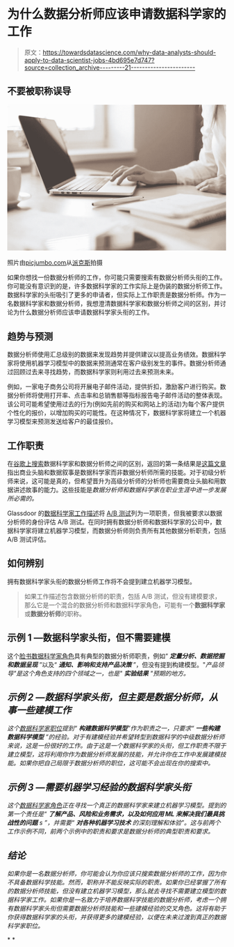 # 为什么数据分析师应该申请数据科学家的工作

> 原文：<https://towardsdatascience.com/why-data-analysts-should-apply-to-data-scientist-jobs-4bd695e7d747?source=collection_archive---------21----------------------->

## 不要被职称误导

![](img/b3482750181fb1021c25b6fac72adb0c.png)

照片由[picjumbo.com](https://www.pexels.com/@picjumbo-com-55570?utm_content=attributionCopyText&utm_medium=referral&utm_source=pexels)从[派克斯](https://www.pexels.com/photo/person-using-laptop-461077/?utm_content=attributionCopyText&utm_medium=referral&utm_source=pexels)拍摄

如果你想找一份数据分析师的工作，你可能只需要搜索有数据分析师头衔的工作。你可能没有意识到的是，许多数据科学家的工作实际上是伪装的数据分析师工作。数据科学家的头衔吸引了更多的申请者，但实际上工作职责是数据分析师。作为一名数据科学家和数据分析师，我想澄清数据科学家和数据分析师之间的区别，并讨论为什么数据分析师应该申请数据科学家头衔的工作。

## 趋势与预测

数据分析师使用汇总级别的数据来发现趋势并提供建议以提高业务绩效。数据科学家将使用机器学习模型中的数据来预测通常在客户级别发生的事件。数据分析师通过回顾过去来寻找趋势，而数据科学家则利用过去来预测未来。

例如，一家电子商务公司将开展电子邮件活动，提供折扣，激励客户进行购买。数据分析师将使用打开率、点击率和总销售额等指标报告电子邮件活动的整体表现。该公司可能希望使用过去的行为(例如先前的购买和网站上的活动)为每个客户提供个性化的报价，以增加购买的可能性。在这种情况下，数据科学家将建立一个机器学习模型来预测发送给客户的最佳报价。

## 工作职责

在[谷歌上搜索](https://www.google.com/search?client=firefox-b-1-d&q=difference+between+data+scientist+and+data+analyst)数据科学家和数据分析师之间的区别，返回的第一条结果是[这篇文章](https://www.dezyre.com/article/difference-between-data-analyst-and-data-scientist/332)指出商业头脑和数据叙事是数据科学家而非数据分析师所需的技能。对于初级分析师来说，这可能是真的，但希望晋升为高级分析师的分析师也需要商业头脑和用数据讲述故事的能力。这些技能是*数据分析师和数据科学家在职业生涯中进一步发展所必需的。*

Glassdoor 的[数据科学家工作描述](https://www.glassdoor.com/Job-Descriptions/Data-Scientist.htm)将 [A/B 测试](https://hbr.org/2017/06/a-refresher-on-ab-testing)列为一项职责，但我被要求以数据分析师的身份评估 A/B 测试。在同时拥有数据分析师和数据科学家的公司中，数据科学家将建立机器学习模型，而数据分析师则负责所有其他数据分析职责，包括 A/B 测试评估。

## 如何辨别

拥有数据科学家头衔的数据分析师工作将不会提到建立机器学习模型。

> 如果工作描述包含数据分析师的职责，包括 A/B 测试，但没有建模要求，那么它是一个混合的数据分析师和数据科学家角色，可能有一个**数据科学家**或**数据分析师**的职称。

## 示例 1 —数据科学家头衔，但不需要建模

这个[脸书数据科学家角色](https://www.facebook.com/careers/v2/jobs/862549070881711/)具有典型的数据分析师职责，例如“ ***定量分析、数据挖掘和数据呈现*** ”以及“ ***通知、影响和支持产品决策*** ”，但没有提到构建模型。"*产品领导"是这个角色支持的四个领域之一，也是" ***实验结果*** "预期的地方。*

## *示例 2 —数据科学家头衔，但主要是数据分析师，从事一些建模工作*

*这个[数据科学家职位](https://boards.greenhouse.io/intercom/jobs/2578104)提到“ ***构建数据科学模型***”作为职责之一，只要求“ ***一些构建数据科学模型*** ”的经验。对于有建模经验并希望转型到数据科学的中级数据分析师来说，这是一份很好的工作。由于这是一个数据科学家的头衔，但工作职责不限于建立模型，这将利用你作为数据分析师发展的技能，并允许你在工作中发展建模技能。如果你把自己局限于数据分析师的职位，这可能不会出现在你的搜索中。*

## *示例 3 —需要机器学习经验的数据科学家头衔*

*这个[数据科学家角色](https://www.chime.com/job-openings/?gh_jid=4911361002)正在寻找一个真正的数据科学家来建立机器学习模型。提到的第一个责任是“ ***了解产品、风险和业务需求，以及如何应用 ML 来解决我们最具挑战性的问题*** *s* ”，并需要“ ***对各种机器学习技术*** 的深刻理解和体验”。这与前两个工作示例不同，前两个示例中的职责和要求是数据分析师的典型职责和要求。*

## *结论*

*如果你是一名数据分析师，你可能会认为你应该只搜索数据分析师的工作，因为你不具备数据科学技能。然而，职称并不能反映实际的职责。如果你已经掌握了所有的数据分析师技能，但没有建立机器学习模型，那么就去寻找不需要建立模型的数据科学家工作。如果你是一名致力于培养数据科学技能的数据分析师，考虑一个拥有数据科学家头衔但需要数据分析师技能和一些建模经验的交叉角色。这将有助于你获得数据科学家的头衔，并获得更多的建模经验，以便在未来过渡到真正的数据科学家职位。*

*</how-to-become-a-data-analyst-and-a-data-scientist-fe32986b403e>  </my-experience-as-a-data-scientist-vs-a-data-analyst-91a41d1b4ab1>  </behind-the-scenes-of-a-data-analyst-recruiting-process-b2cf835c3344> *